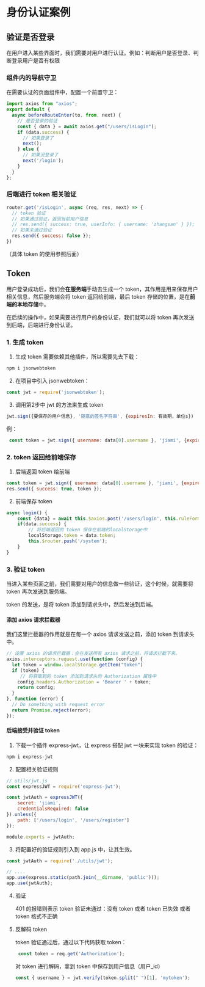 # 身份认证案例

## 验证是否登录

在用户进入某些界面时，我们需要对用户进行认证。例如：判断用户是否登录、判断登录用户是否有权限

### 组件内的导航守卫

在需要认证的页面组件中，配置一个前置守卫：

```js
import axios from "axios";
export default {
  async beforeRouteEnter(to, from, next) {
    // 是否登录的验证
    const { data } = await axios.get("/users/isLogin");
    if (data.success) {
      // 如果登录了
      next();
    } else {
      // 如果没登录了
      next('/login');
    }
  }
};
```

### 后端进行 token 相关验证

```js
router.get('/isLogin', async (req, res, next) => {
  // token 验证
  // 如果通过验证，返回当前用户信息
  // res.send({ success: true, userInfo: { username: 'zhangsan' } });
  // 如果未通过验证
  res.send({ success: false });
})
```

（具体 token 的使用参照后面）

## Token

用户登录成功后，我们会**在服务端**手动去生成一个 token，其作用是用来保存用户相关信息，然后服务端会将 token 返回给前端，最后 token 存储的位置，是在**前端的本地存储**中。

在后续的操作中，如果需要进行用户的身份认证，我们就可以将 token 再次发送到后端，后端进行身份认证。

### 1. 生成 token

1. 生成 token 需要依赖其他插件，所以需要先去下载：

```bash
npm i jsonwebtoken
```

2. 在项目中引入 jsonwebtoken：

```js
const jwt = require('jsonwebtoken');
```

3. 调用第2步中 jwt 的方法来生成 token

```js
jwt.sign({要保存的用户信息}, '随意的签名字符串', {expiresIn: 有效期，单位s})
```

例：

```js
 const token = jwt.sign({ username: data[0].username }, 'jiami', {expiresIn: 60 * 2});
```

### 2. token 返回给前端保存

1. 后端返回 token 给前端

```js
const token = jwt.sign({ username: data[0].username }, 'jiami', {expiresIn: 60 * 2});
res.send({ success: true, token });
```

2. 前端保存 token

```js
async login() {
    const {data} = await this.$axios.post('/users/login', this.ruleForm);
    if(data.success) {
        // 将后端返回的 token 保存在前端的localStorage中
        localStorage.token = data.token;
        this.$router.push('/system');
    }
}
```

### 3. 验证 token

当进入某些页面之前，我们需要对用户的信息做一些验证，这个时候，就需要将 token 再次发送到服务端。

token 的发送，是将 token 添加到请求头中，然后发送到后端。

#### 添加 axios 请求拦截器

我们这里拦截器的作用就是在每一个 axios 请求发送之前，添加 token 到请求头中。

```js
// 设置 axios 的请求拦截器：会在发送所有 axios 请求之前，将请求拦截下来。
axios.interceptors.request.use(function (config) {
  let token = window.localStorage.getItem("token")
  if (token) {
     // 将获取到的 token 添加到请求头的 Authorization 属性中
    config.headers.Authorization = 'Bearer ' + token;
    return config;
  }
}, function (error) {
  // Do something with request error
  return Promise.reject(error);
});
```

#### 后端接受并验证 token

1. 下载一个插件 express-jwt，让 express 搭配 jwt 一块来实现 token 的验证：

```bash
npm i express-jwt
```

2. 配置相关验证规则

```js
// utils/jwt.js
const expressJWT = require('express-jwt');

const jwtAuth = expressJWT({
    secret: 'jiami',
    credentialsRequired: false
}).unless({
    path: ['/users/login', '/users/register']
});

module.exports = jwtAuth;
```

3. 将配置好的验证规则引入到 app.js 中，让其生效。

```js
const jwtAuth = require('./utils/jwt');

// ....
app.use(express.static(path.join(__dirname, 'public')));
app.use(jwtAuth);  
```

4. 验证

   401 的报错则表示 token 验证未通过：没有 token 或者 token 已失效 或者  token 格式不正确

5. 反解码 token

   token 验证通过后，通过以下代码获取 token：

   ```js
    const token = req.get('Authorization');
   ```

   对 token 进行解码，拿到 token 中保存到用户信息（用户_id）

   ```js
   const { username } = jwt.verify(token.split(" ")[1], 'mytoken');
   ```


